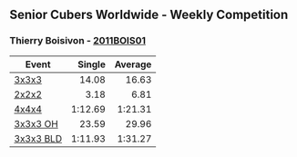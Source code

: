 ## Senior Cubers Worldwide - Weekly Competition
### Thierry Boisivon - [2011BOIS01](https://www.worldcubeassociation.org/persons/2011BOIS01)

| Event | Single | Average |
| -- | --: | --: |
| [3x3x3](thierry_boisivon/333.md) | 14.08 | 16.63 |
| [2x2x2](thierry_boisivon/222.md) | 3.18 | 6.81 |
| [4x4x4](thierry_boisivon/444.md) | 1:12.69 | 1:21.31 |
| [3x3x3 OH](thierry_boisivon/333oh.md) | 23.59 | 29.96 |
| [3x3x3 BLD](thierry_boisivon/333bf.md) | 1:11.93 | 1:31.27 |

<!-- Global site tag (gtag.js) - Google Analytics -->
<script async src="https://www.googletagmanager.com/gtag/js?id=UA-86348435-3"></script>
<script>window.dataLayer = window.dataLayer || []; function gtag() {dataLayer.push(arguments);} gtag('js', new Date()); gtag('config', 'UA-86348435-3');</script>
